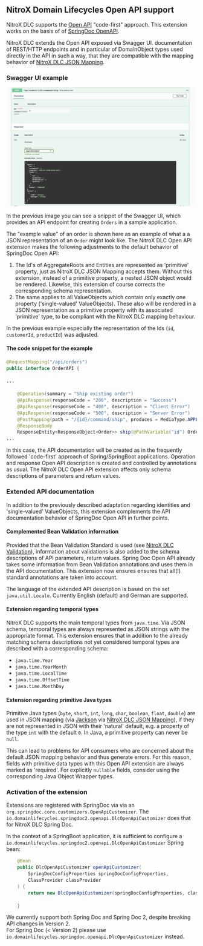 ## NitroX Domain Lifecycles Open API support

NitroX DLC supports the [Open API](https://www.openapis.org/) "code-first"
approach. This extension works on the basis of
of [SpringDoc OpenAPI](https://springdoc.org/).

NitroX DLC extends the Open API exposed via Swagger UI.
documentation of REST/HTTP endpoints
and in particular of DomainObject types used directly in the API in such a way, that
they are compatible with the mapping behavior
of [NitroX DLC JSON Mapping](./readme_json_mapping.md).

### Swagger UI example

![What a pity you cannot see it](documentation/resources/images/open-api-doc.png "Open API")

In the previous image you can see a snippet of the Swagger UI, which provides an API endpoint for creating `Orders` in a sample application.

The "example value" of an order is shown here as an example of what a
a JSON representation of an `Order` might look like.
The NitroX DLC Open API extension makes the following adjustments to the default behavior of SpringDoc Open API:

1. The Id's of AggregateRoots and Entities are represented as 'primitive' property,
   just as NitroX DLC JSON Mapping accepts them. Without this extension, instead of a primitive property, a nested JSON object would be rendered. 
   Likewise, this extension of course corrects the corresponding schema representation.
2. The same applies to all ValueObjects which contain only exactly one property ('single-valued' ValueObjects). 
   These also will be rendered in a JSON representation
   as a primitive property with its associated 'primitive' type, to be compliant with the NitroX DLC mapping behaviour.

In the previous example especially the representation of the Ids (`id`, `customerId`, `productId`) was adjusted.

#### The code snippet for the example

``` Java
@RequestMapping("/api/orders")
public interface OrderAPI {

...

    @Operation(summary = "Ship existing order")
    @ApiResponse(responseCode = "200", description = "Success")
    @ApiResponse(responseCode = "400", description = "Client Error")
    @ApiResponse(responseCode = "500", description = "Server Error")
    @PostMapping(path = "/{id}/command/ship", produces = MediaType.APPLICATION_JSON_VALUE)
    @ResponseBody
    ResponseEntity<ResponseObject<Order>> ship(@PathVariable("id") Order.OrderId id);
...
```

In this case, the API documentation will be created as in the frequently followed 'code-first' approach of Spring/SpringBoot applications.
Operation and response Open API description is created and controlled by annotations as usual. 
The NitroX DLC Open API extension affects only schema descriptions of parameters and return values.

### Extended API documentation

In addition to the previously described adaptation regarding identities and
'single-valued' ValueObjects, this extension complements the API
documentation behavior of SpringDoc Open API in further points.

#### Complemented Bean Validation information
Provided that the Bean Validation Standard is used (see [NitroX DLC Validation](./readme_validation.md)), information about validations is also
added to the schema descriptions of API parameters, return values. Spring Doc Open API already takes some information from Bean Validation annotations and uses them in the API documentation. This extension now ensures
ensures that all(!) standard annotations are taken into account.

The language of the extended API description is based on the
set `java.util.Locale`. Currently English (default) and German
are supported.

#### Extension regarding temporal types

NitroX DLC supports the main temporal types from `java.time`. Via JSON schema, temporal types are always represented as JSON strings with the appropriate format. This extension ensures
that in addition to the already matching schema descriptions
not yet considered temporal types are described with a corresponding schema:

- `java.time.Year`
- `java.time.YearMonth`
- `java.time.LocalTime`
- `java.time.OffsetTime`
- `java.time.MonthDay`

#### Extension regarding primitive Java types

Primitive Java types (`byte`, `short`, `int`, `long`, `char`, `boolean`, `float`, `double`)
are used in JSON mapping (via [Jackson](https://github.com/FasterXML/jackson)
via [NitroX DLC JSON Mapping](./readme_json_mapping.md)), if they are not represented in JSON with their 'natural' default, e.g. a property of the type `int` with the default `0`. In Java, a primitive property can never be `null`.

This can lead to problems for API consumers who are concerned about the
default JSON mapping behavior and thus generate errors.
For this reason, fields with primitive data types with this Open API
extension are always marked as 'required'. 
For explicitly `nullable` fields, consider using the corresponding Java Object Wrapper types.

### Activation of the extension

Extensions are registered with SpringDoc via
via an `org.springdoc.core.customizers.OpenApiCustomizer`.
The `io.domainlifecycles.springdoc2.openapi.DlcOpenApiCustomizer` does that for NitroX DLC Spring Doc.

In the context of a SpringBoot application, it is sufficient to
configure a `io.domainlifecycles.springdoc2.openapi.DlcOpenApiCustomizer` Spring bean:

``` Java
    @Bean
    public DlcOpenApiCustomizer openApiCustomizer(
        SpringDocConfigProperties springDocConfigProperties,
        ClassProvider classProvider
    ) {
        return new DlcOpenApiCustomizer(springDocConfigProperties, classProvider);

    }
```

We currently support both Spring Doc and Spring Doc 2, despite breaking API changes in Version 2.  
For Spring Doc (< Version 2) please use `io.domainlifecycles.springdoc.openapi.DlcOpenApiCustomizer` instead.
